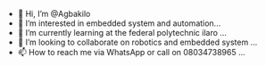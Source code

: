 - 👋 Hi, I’m @Agbakilo
- 👀 I’m interested in embedded system and automation...
- 🌱 I’m currently learning at the federal polytechnic ilaro ...
- 💞️ I’m looking to collaborate on robotics and embedded system ...
- 📫 How to reach me via WhatsApp or call on 08034738965  ...

<!---
Agbakilo/Agbakilo is a ✨ special ✨ repository because its `README.md` (this file) appears on your GitHub profile.
You can click the Preview link to take a look at your changes.
--->
